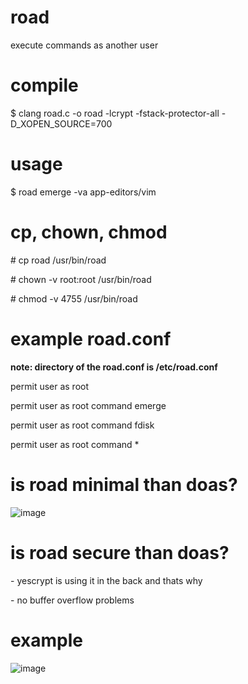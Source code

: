 # road
execute commands as another user

# compile
$ clang road.c -o road -lcrypt -fstack-protector-all -D_XOPEN_SOURCE=700

# usage
$ road emerge -va app-editors/vim

# cp, chown, chmod
\# cp road /usr/bin/road

\# chown -v root:root /usr/bin/road

\# chmod -v 4755 /usr/bin/road

# example road.conf
**note: directory of the road.conf is /etc/road.conf**

permit user as root

permit user as root command emerge

permit user as root command fdisk

permit user as root command *

# is road minimal than doas?
![image](https://github.com/user-attachments/assets/cb356199-5371-4c3b-ac96-61f6e3619435)

# is road secure than doas?
\- yescrypt is using it in the back and thats why

\- no buffer overflow problems

# example
![image](https://github.com/user-attachments/assets/abd86fed-0427-4968-801d-46425fdf31e8)
